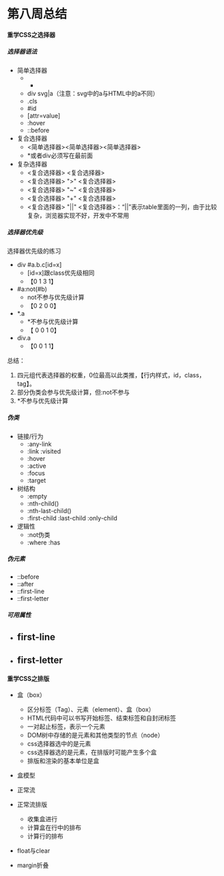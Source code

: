 # 第八周总结

#### 重学CSS之选择器

##### 选择器语法

- 简单选择器
  - *
  - div svg|a（注意：svg中的a与HTML中的a不同）
  - .cls
  - #id
  - [attr=value]
  - :hover
  - ::before
- 复合选择器
  - <简单选择器><简单选择器><简单选择器>
  - *或者div必须写在最前面
- 复杂选择器
  - <复合选择器> <sp> <复合选择器>
  - <复合选择器> ">" <复合选择器>
  - <复合选择器> "~" <复合选择器>
  - <复合选择器> "+" <复合选择器>
  - <复合选择器> "||" <复合选择器>：“||”表示table里面的一列，由于比较复杂，浏览器实现不好，开发中不常用



##### 选择器优先级

选择器优先级的练习

- div #a.b.c[id=x]
  - [id=x]跟class优先级相同
  - 【0 1 3 1】
- #a:not(#b)
  - not不参与优先级计算
  - 【0 2 0 0】
- *.a
  - *不参与优先级计算
  - 【 0  0 1 0】
- div.a
  - 【0 0 1 1】

总结：

1. 四元组代表选择器的权重，0位最高以此类推，【行内样式，id，class，tag】。
2. 部分伪类会参与优先级计算，但:not不参与
3. *不参与优先级计算



##### 伪类

- 链接/行为
  - :any-link
  - :link :visited
  - :hover
  - :active
  - :focus
  - :target
- 树结构
  - :empty
  - :nth-child()
  - :nth-last-child()
  - :first-child :last-child :only-child
- 逻辑性
  - :not伪类
  - :where :has

##### 伪元素

- ::before
- ::after
- ::first-line
- ::first-letter

##### 可用属性

- first-line
  - 
- first-letter
  - 





#### 重学CSS之排版

- 盒（box）
  - 区分标签（Tag）、元素（element）、盒（box）
  - HTML代码中可以书写开始标签、结束标签和自封闭标签
  - 一对起止标签，表示一个元素
  - DOM树中存储的是元素和其他类型的节点（node）
  - css选择器选中的是元素
  - css选择器选的是元素，在排版时可能产生多个盒
  - 排版和渲染的基本单位是盒
- 盒模型



- 正常流



- 正常流排版
  - 收集盒进行
  - 计算盒在行中的排布
  - 计算行的排布



- float与clear



- margin折叠

